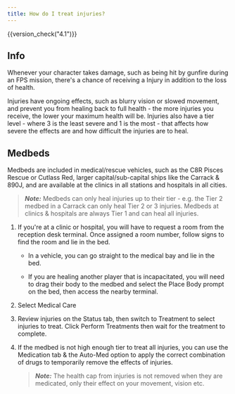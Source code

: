 ```yaml
---
title: How do I treat injuries?
---
```


{{version_check("4.1")}}

## Info

Whenever your character takes damage, such as being hit by gunfire during an FPS
mission, there's a chance of receiving a Injury in addition to the loss of
health.

Injuries have ongoing effects, such as blurry vision or slowed movement,
and prevent you from healing back to full health - the more injuries you
receive, the lower your maximum health will be. Injuries also have a tier
level - where 3 is the least severe and 1 is the most - that affects how severe
the effects are and how difficult the injuries are to heal.

## Medbeds

Medbeds are included in medical/rescue vehicles, such as the C8R Pisces Rescue
or Cutlass Red, larger capital/sub-capital ships like the Carrack & 890J, and
are available at the clinics in all stations and hospitals in all cities.

> ***Note:*** Medbeds can only heal injuries up to their tier - e.g. the Tier 2
> medbed in a Carrack can only heal Tier 2 or 3 injuries. Medbeds at clinics &
> hospitals are always Tier 1 and can heal all injuries.

1. If you're at a clinic or hospital, you will have to request a room from the
reception desk terminal. Once assigned a room number, follow signs to find the
room and lie in the bed.

    - In a vehicle, you can go straight to the medical bay and lie in the bed.

    - If you are healing another player that is incapacitated, you will need to
    drag their body to the medbed and select the Place Body prompt on the bed,
    then access the nearby terminal.

1. Select Medical Care

1. Review injuries on the Status tab, then switch to Treatment to select
injuries to treat. Click Perform Treatments then wait for the treatment to
complete.

1. If the medbed is not high enough tier to treat all injuries, you can use the
Medication tab & the Auto-Med option to apply the correct combination of drugs
to temporarily remove the effects of injuries.

    > ***Note:*** The health cap from injuries is not removed when they are
    > medicated, only their effect on your movement, vision etc.
